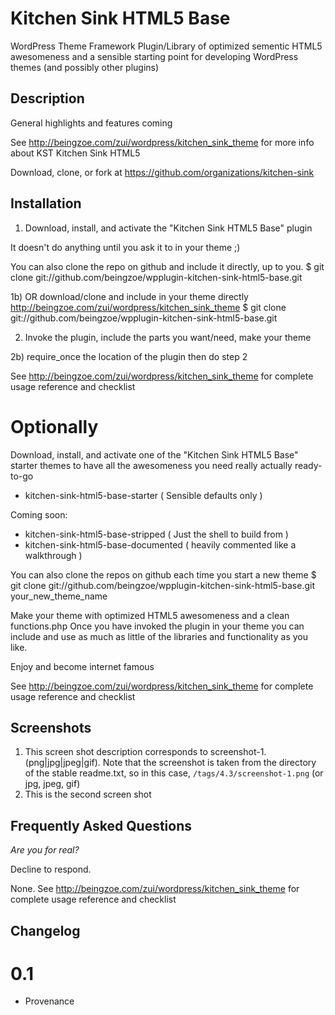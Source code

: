 # Kitchen Sink HTML5 Base #

WordPress Theme Framework Plugin/Library of optimized sementic HTML5 awesomeness
and a sensible starting point for developing WordPress themes (and possibly other plugins)



## Description ##

General highlights and features coming

See http://beingzoe.com/zui/wordpress/kitchen_sink_theme
for more info about KST Kitchen Sink HTML5

Download, clone, or fork at https://github.com/organizations/kitchen-sink



## Installation ##

1) Download, install, and activate the "Kitchen Sink HTML5 Base" plugin

It doesn't do anything until you ask it to in your theme ;)

You can also clone the repo on github and include it directly, up to you.
$ git clone git://github.com/beingzoe/wpplugin-kitchen-sink-html5-base.git

1b) OR download/clone and include in your theme directly
http://beingzoe.com/zui/wordpress/kitchen_sink_theme
$ git clone git://github.com/beingzoe/wpplugin-kitchen-sink-html5-base.git

2) Invoke the plugin, include the parts you want/need, make your theme

2b) require_once the location of the plugin then do step 2

See http://beingzoe.com/zui/wordpress/kitchen_sink_theme for complete usage reference and checklist

# Optionally #

Download, install, and activate one of the "Kitchen Sink HTML5 Base" starter themes
to have all the awesomeness you need really actually ready-to-go

* kitchen-sink-html5-base-starter       ( Sensible defaults only )

Coming soon:

* kitchen-sink-html5-base-stripped      ( Just the shell to build from )
* kitchen-sink-html5-base-documented    ( heavily commented like a walkthrough )

You can also clone the repos on github each time you start a new theme
$ git clone git://github.com/beingzoe/wpplugin-kitchen-sink-html5-base.git your_new_theme_name


Make your theme with optimized HTML5 awesomeness and a clean functions.php
Once you have invoked the plugin in your theme you can include and use as much
as little of the libraries and functionality as you like.

Enjoy and become internet famous

See http://beingzoe.com/zui/wordpress/kitchen_sink_theme for complete usage reference and checklist



## Screenshots ##

1. This screen shot description corresponds to screenshot-1.(png|jpg|jpeg|gif). Note that the screenshot is taken from
the directory of the stable readme.txt, so in this case, `/tags/4.3/screenshot-1.png` (or jpg, jpeg, gif)
2. This is the second screen shot



## Frequently Asked Questions ##

*Are you for real?*

Decline to respond.

None. See http://beingzoe.com/zui/wordpress/kitchen_sink_theme for complete usage reference and checklist



## Changelog ##

# 0.1 #

* Provenance

